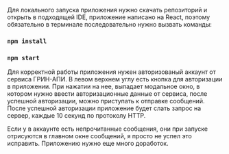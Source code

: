 Для локального запуска приложения нужно скачать репозиторий и открыть в подходящей IDE, приложение написано на React, поэтому обязательно в терминале последовательно нужно вызвать команды:

### `npm install`

### `npm start`

Для корректной работы приложения нужен авторизованый аккаунт от сервиса ГРИН-АПИ.
В левом верхнем углу есть кнопка для авторизации в приложении. При нажатии на нее, выпадает модальное окно, в котором нужно ввести
авторизационные данные от сервиса, после успешной авторизации, можно приступать к отправке сообщений.
После успешной авторизации приложение будет слать запрос на сервер, каждые 10 секунд по протоколу HTTP.

Если у в аккаунте есть непрочитанные сообщения, они при запуске отрисуются в главном окне сообщений, я просто не успел это исправить.
Приложению нужно еще много доработок.
